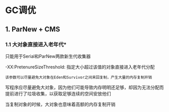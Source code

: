 # GC调优

## **1. ParNew + CMS**

### **1.1 大对象直接进入老年代***

只能用于Serial和ParNew两款新生代收集器

-XX:PretenureSizeThreshold: 指定大小超过该值的对象直接进入老年代分配

    该参数可以尽量避免大对象在Eden和Survivor之间来回复制，产生大量的内存复制开销

写程序应尽量避免大对象，因为他们可能导致内存明明还足够，却因为无法分配而提前进行了垃圾收集，以获取足够连续的空间安放他们

当复制对象的时候，大对象也意味着高额的内存复制开销

